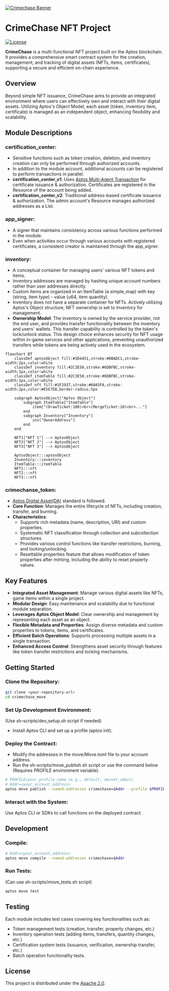 [![Crimechase Banner](https://c4-cdn.ntroi.com/crimechase/prod/c369f33849a808e3/public/images/youtube_dummy.jpg)](https://c4.ntroi.com)

# CrimeChase NFT Project

[![License](https://img.shields.io/badge/license-Apache-green.svg)](LICENSE)

**CrimeChase** is a multi-functional NFT project built on the Aptos blockchain. It provides a comprehensive smart contract system for the creation, management, and tracking of digital assets (NFTs, items, certificates), supporting a secure and efficient on-chain experience.

## Overview

Beyond simple NFT issuance, CrimeChase aims to provide an integrated environment where users can effectively own and interact with their digital assets. Utilizing Aptos's Object Model, each asset (token, inventory item, certificate) is managed as an independent object, enhancing flexibility and scalability.

## Module Descriptions

### certification_center:
- Sensitive functions such as token creation, deletion, and inventory creation can only be performed through authorized accounts.
- In addition to the module account, additional accounts can be registered to perform transactions in parallel.
- **certification_center_v1**: Uses [Aptos Multi-Agent Transaction](https://aptos.dev/en/build/sdks/ts-sdk/building-transactions/multi-agent-transactions) for certificate issuance & authorization. Certificates are registered in the Resource of the account being added.
- **certification_center_v2**: Traditional address-based certificate issuance & authorization. The admin account's Resource manages authorized addresses as a List.

### app_signer:
- A signer that maintains consistency across various functions performed in the module.
- Even when activities occur through various accounts with registered certificates, a consistent creator is maintained through the app_signer.

### inventory:
- A conceptual container for managing users' various NFT tokens and items.
- Inventory addresses are managed by hashing unique account numbers rather than user addresses directly.
- Custom items are organized in an ItemTable (a simple_map) with key (string, item type) - value (u64, item quantity).
- Inventory does not have a separate container for NFTs. Actively utilizing Aptos's Object structure, NFT ownership is set to Inventory for management.
- **Ownership Model**: The inventory is owned by the service provider, not the end user, and provides transfer functionality between the inventory and users' wallets. This transfer capability is controlled by the token's lock/unlock status. This design choice enhances security for NFT usage within in-game services and other applications, preventing unauthorized transfers while tokens are being actively used in the ecosystem.

```mermaid
flowchart BT
    classDef aptosObject fill:#3D4451,stroke:#8BADC1,stroke-width:2px,color:white
    classDef inventory fill:#2C3E50,stroke:#6DBFBC,stroke-width:1px,color:white
    classDef itemTable fill:#2C3E50,stroke:#6DBFBC,stroke-width:1px,color:white
    classDef nft fill:#1F2937,stroke:#60A5FA,stroke-width:2px,color:#E5E7EB,border-radius:5px
    
    subgraph AptosObject["Aptos Object"]
        subgraph ItemTable["ItemTable"]
            item["(DrawTicket:100)<br>(MergeTicket:10)<br>..."]
        end
        subgraph Inventory["Inventory"]
            inv["OwnerAddress"]
        end
    end
    
    NFT1["NFT 1"] --> AptosObject
    NFT2["NFT 2"] --> AptosObject
    NFT3["NFT 3"] --> AptosObject
    
    AptosObject:::aptosObject
    Inventory:::inventory
    ItemTable:::itemTable
    NFT1:::nft
    NFT2:::nft
    NFT3:::nft
```

### crimechanse_token:
- [Aptos Digital Asset(DA)](https://aptos.dev/en/build/smart-contracts/digital-asset) standard is followed.
- **Core Function**: Manages the entire lifecycle of NFTs, including creation, transfer, and burning.
- **Characteristics**:
  - Supports rich metadata (name, description, URI) and custom properties.
  - Systematic NFT classification through collection and subcollection structures.
  - Provides various control functions like transfer restrictions, burning, and locking/unlocking.
  - Resettable properties feature that allows modification of token properties after minting, including the ability to reset property values.

## Key Features

- **Integrated Asset Management**: Manage various digital assets like NFTs, game items within a single project.
- **Modular Design**: Easy maintenance and scalability due to functional module separation.
- **Leverages Aptos Object Model**: Clear ownership and management by representing each asset as an object.
- **Flexible Metadata and Properties**: Assign diverse metadata and custom properties to tokens, items, and certificates.
- **Efficient Batch Operations**: Supports processing multiple assets in a single transaction.
- **Enhanced Access Control**: Strengthens asset security through features like token transfer restrictions and locking mechanisms.

## Getting Started

### Clone the Repository:
```bash
git clone <your-repository-url>
cd crimechase_move
```

### Set Up Development Environment:
(Use sh-scripts/dev_setup.sh script if needed)
- Install Aptos CLI and set up a profile (aptos init).

### Deploy the Contract:
- Modify the addresses in the move/Move.toml file to your account address.
- Run the sh-scripts/move_publish.sh script or use the command below (Requires PROFILE environment variable).

```bash
# PROFILE=your_profile_name (e.g., default, devnet_admin)
# Addr=<your_account_address>
aptos move publish --named-addresses crimechase=$Addr --profile $PROFILE --assume-yes
```

### Interact with the System:
Use Aptos CLI or SDKs to call functions on the deployed contract.

## Development

### Compile:
```bash
# Addr=<your_account_address>
aptos move compile --named-addresses crimechase=$Addr
```

### Run Tests:
(Can use sh-scripts/move_tests.sh script)
```bash
aptos move test
```

## Testing

Each module includes test cases covering key functionalities such as:

- Token management tests (creation, transfer, property changes, etc.)
- Inventory operation tests (adding items, transfers, quantity changes, etc.)
- Certification system tests (issuance, verification, ownership transfer, etc.)
- Batch operation functionality tests.

## License

This project is distributed under the [Apache 2.0](https://github.com/aptos-labs/aptos-core/blob/main/LICENSE).